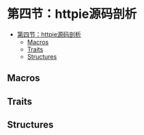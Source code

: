 # 第四节：httpie源码剖析

<!--ts-->
* [第四节：httpie源码剖析](#第四节httpie源码剖析)
   * [Macros](#macros)
   * [Traits](#traits)
   * [Structures](#structures)

<!-- Created by https://github.com/ekalinin/github-markdown-toc -->
<!-- Added by: runner, at: Wed Sep 14 06:39:42 UTC 2022 -->

<!--te-->

## Macros

## Traits

## Structures